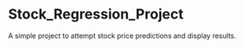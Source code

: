 # Stock_Regression_Project
A simple project to attempt stock price predictions and display results.
